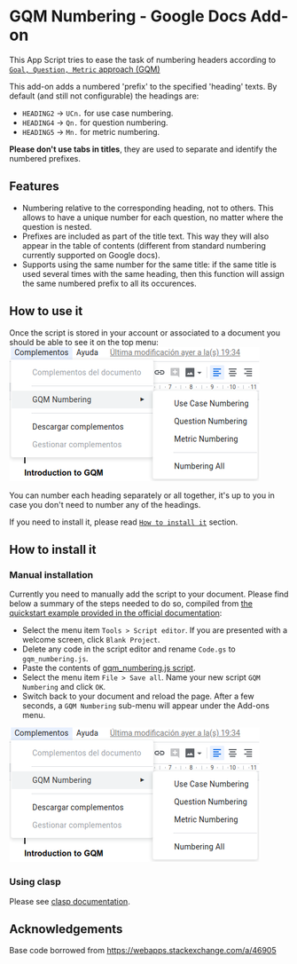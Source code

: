 # GQM Numbering - Google Docs Add-on

This App Script tries to ease the task of numbering headers according
to [`Goal, Question, Metric` approach (GQM)](https://en.wikipedia.org/wiki/GQM)

This add-on adds a numbered 'prefix' to the specified 'heading' texts. By
default (and still not configurable) the headings are:
* `HEADING2` -> `UCn.` for use case numbering.
* `HEADING4` -> `Qn.` for question numbering.
* `HEADING5` -> `Mn.` for metric numbering.

**Please don't use tabs in titles**, they are used to separate and identify 
the numbered prefixes.

## Features
 * Numbering relative to the corresponding heading, not to others.
   This allows to have a unique number for each question, no matter where
   the question is nested.
 * Prefixes are included as part of the title text. This way they will also
   appear in the table of contents (different from standard numbering
   currently supported on Google docs).
 * Supports using the same number for the same title: if the same title is 
   used several times with the same heading, then this function will assign 
   the same numbered prefix to all its occurences.  

## How to use it
Once the script is stored in your account or associated to a document you should
be able to see it on the top menu:
![Screenshot](screenshots/GQM-Add-on.png)

You can number each heading separately or all together, it's up to you in case
you don't need to number any of the headings.

If you need to install it, please read [`How to install it`](#how-to-install-it) 
section.

## How to install it

### Manual installation
Currently you need to manually add the script to your document. Please find
below a summary of the steps needed to do so, compiled from 
[the quickstart example provided in the official documentation](https://developers.google.com/gsuite/add-ons/editors/docs/quickstart/translate#translate.gs):
* Select the menu item `Tools > Script editor`. If you are presented with a
welcome screen, click `Blank Project`.
* Delete any code in the script editor and rename `Code.gs` to `gqm_numbering.js`.
* Paste the contents of 
[gqm_numbering.js script](https://github.com/alpgarcia/gqm-numbering/blob/master/gqm_numbering.js).
* Select the menu item `File > Save all`. Name your new script `GQM Numbering` and click `OK`.
* Switch back to your document and reload the page. After a few seconds, a `GQM Numbering` sub-menu
  will appear under the Add-ons menu. 

![Screenshot](screenshots/GQM-Add-on.png)

### Using clasp

Please see [clasp documentation](https://developers.google.com/apps-script/guides/clasp).

## Acknowledgements
Base code borrowed from https://webapps.stackexchange.com/a/46905
